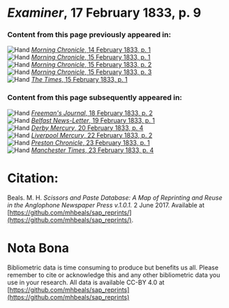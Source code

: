 # *Examiner*, 17 February 1833, p. 9  
  
### Content from this page previously appeared in:  
![Hand](http://scissorsandpaste.net/wp-content/uploads/2017/06/smallhandpointer.png) [*Morning Chronicle*, 14 February 1833, p. 1](https://mhbeals.github.io/sap_html/Morning-Chronicle/Morning-Chronicle-14-February-1833-p-1)  
![Hand](http://scissorsandpaste.net/wp-content/uploads/2017/06/smallhandpointer.png) [*Morning Chronicle*, 15 February 1833, p. 1](https://mhbeals.github.io/sap_html/Morning-Chronicle/Morning-Chronicle-15-February-1833-p-1)  
![Hand](http://scissorsandpaste.net/wp-content/uploads/2017/06/smallhandpointer.png) [*Morning Chronicle*, 15 February 1833, p. 2](https://mhbeals.github.io/sap_html/Morning-Chronicle/Morning-Chronicle-15-February-1833-p-2)  
![Hand](http://scissorsandpaste.net/wp-content/uploads/2017/06/smallhandpointer.png) [*Morning Chronicle*, 15 February 1833, p. 3](https://mhbeals.github.io/sap_html/Morning-Chronicle/Morning-Chronicle-15-February-1833-p-3)  
![Hand](http://scissorsandpaste.net/wp-content/uploads/2017/06/smallhandpointer.png) [*The Times*, 15 February 1833, p. 1](https://mhbeals.github.io/sap_html/The-Times/The-Times-15-February-1833-p-1)  
  
### Content from this page subsequently appeared in:  
![Hand](http://scissorsandpaste.net/wp-content/uploads/2017/06/smallhandpointer.png) [*Freeman's Journal*, 18 February 1833, p. 2](https://mhbeals.github.io/sap_html/Freeman's-Journal/Freeman's-Journal-18-February-1833-p-2)  
![Hand](http://scissorsandpaste.net/wp-content/uploads/2017/06/smallhandpointer.png) [*Belfast News-Letter*, 19 February 1833, p. 1](https://mhbeals.github.io/sap_html/Belfast-News-Letter/Belfast-News-Letter-19-February-1833-p-1)  
![Hand](http://scissorsandpaste.net/wp-content/uploads/2017/06/smallhandpointer.png) [*Derby Mercury*, 20 February 1833, p. 4](https://mhbeals.github.io/sap_html/Derby-Mercury/Derby-Mercury-20-February-1833-p-4)  
![Hand](http://scissorsandpaste.net/wp-content/uploads/2017/06/smallhandpointer.png) [*Liverpool Mercury*, 22 February 1833, p. 2](https://mhbeals.github.io/sap_html/Liverpool-Mercury/Liverpool-Mercury-22-February-1833-p-2)  
![Hand](http://scissorsandpaste.net/wp-content/uploads/2017/06/smallhandpointer.png) [*Preston Chronicle*, 23 February 1833, p. 1](https://mhbeals.github.io/sap_html/Preston-Chronicle/Preston-Chronicle-23-February-1833-p-1)  
![Hand](http://scissorsandpaste.net/wp-content/uploads/2017/06/smallhandpointer.png) [*Manchester Times*, 23 February 1833, p. 4](https://mhbeals.github.io/sap_html/Manchester-Times/Manchester-Times-23-February-1833-p-4)  


# Citation: 

Beals. M. H. *Scissors and Paste Database: A Map of Reprinting and Reuse in the Anglophone Newspaper Press v.1.0.1.* 2 June 2017. Available at [https://github.com/mhbeals/sap_reprints/](https://github.com/mhbeals/sap_reprints/). 

# Nota Bona

Bibliometric data is time consuming to produce but benefits us all. Please remember to cite or acknowledge this and any other bibliometric data you use in your research. All data is available CC-BY 4.0 at [https://github.com/mhbeals/sap_reprints](https://github.com/mhbeals/sap_reprints)